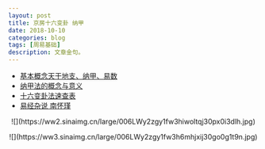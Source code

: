 ```yaml
---
layout: post
title: 京房十六变卦 纳甲
date: 2018-10-10 
categories: blog
tags: [周易基础]
description: 文章金句。
---
```


- [基本概念天干地支、纳甲、易数](http://www.360doc.cn/article/52802677_742425535.html)
- [纳甲法的概念与意义](http://www.360doc.cn/article/15585030_402164779.html)
- [十六变卦法速查表](http://www.360doc.cn/article/9875375_211263744.html)
- [易经杂说 南怀瑾](http://www.quanxue.cn/CT_NanHuaiJin/YiJingIndex.html)

<center>
   
<p>![](https://ww2.sinaimg.cn/large/006LWy2zgy1fw3hiwoltqj30px0i3dlh.jpg)</p>
<p>![](https://ww3.sinaimg.cn/large/006LWy2zgy1fw3h6mhjxij30go0g1t9n.jpg)</p>
  
  </center>
